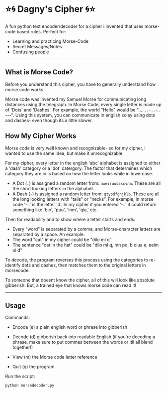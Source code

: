 # ⭐🌀 Dagny's Cipher 🌀⭐

A fun python text encoder/decoder for a cipher i invented that uses morse-code based rules.
Perfect for:
- Learning and practicing Morse-Code
- Secret Messages/Notes
- Confusing people

---
## What is Morse Code?

Before you understand this cipher, you have to generally understand how morse code works. 

Morse code was invented my Samuel Morse for communicating long distances using the telegraph. In Morse Code, every single letter is made up of 'Dots' and 'Dashes'. For example, the world "Hello" would be ".... . .-.. .-.. ---". Using this system, you can communicate in english soley using dots and dashes- even though its a little slower.

## How My Cipher Works

Morse code is very well known and recognizable- so for my cipher, I wanted to use the same idea, but make it unrecognizable.

For my cipher, every letter in the english 'abc' alphabet is assigned to either a 'dash' category or a 'dot' catergory. The factor that determines which category they are in is based on how the letter looks while in lowercase.
- A Dot (`.`) is assigned a random letter from: `aweiruoszxcvnm`. These are all the short looking letters in the alphabet.
- A Dash (`-`) is assigned a random letter from: `qtypdfghjklb`. These are all the long looking letters with "tails" or "necks".
For example, in morse code '-..' is the letter 'd'. In my cipher if you entered '-..' it could return something like 'bio', 'puu', 'lnm', 'qia,' etc.

Then for readability and to show where a letter starts and ends:
- Every "word" is separated by a comma, and Morse-character letters are separated by a space.
An example:
- The word "cat" in my cipher could be "dilo ml q"
- The sentence "cat in the hat" could be "dilo ml q, mn po, b oiua e, eeim ol d"

To decode, the program reverses this process using the categories to re-identify dots and dashes, then matches them to the original letters in morsecode.

To someone that doesnt know the cipher, all of this will look like absolute gibberish. But, a trained eye that knows morse code can read it!

---

## Usage

Commands:
- Encode (e) a plain english word or phrase into gibberish 

- Decode (d) gibberish back into readable English (if you're decoding a phrase, make sure to put commas between the words or itll all blend together!)

- View (m) the Morse code letter reference

- Quit (q) the program


Run the script:

```bash
python morsedecoder.py







